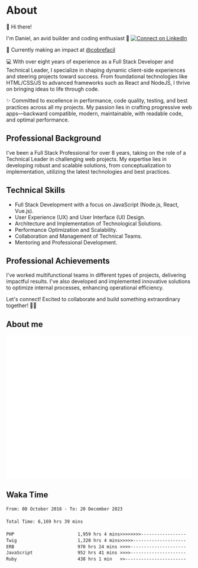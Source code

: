 # About

👋 Hi there!

I'm Daniel, an avid builder and coding enthusiast 🚀
[![Connect on LinkedIn](https://img.shields.io/badge/--linkedin?label=LinkedIn&logo=LinkedIn&style=social)](https://www.linkedin.com/in/daniel-cerverizzo/)

🔭 Currently making an impact at [@cobrefacil](https://github.com/cobrefacil)

💻 With over eight years of experience as a Full Stack Developer and Technical Leader, I specialize in shaping dynamic client-side experiences and steering projects toward success. From foundational technologies like HTML/CSS/JS to advanced frameworks such as React and NodeJS, I thrive on bringing ideas to life through code.

✨ Committed to excellence in performance, code quality, testing, and best practices across all my projects. My passion lies in crafting progressive web apps—backward compatible, modern, maintainable, with readable code, and optimal performance.

## Professional Background

I've been a Full Stack Professional for over 8 years, taking on the role of a Technical Leader in challenging web projects. My expertise lies in developing robust and scalable solutions, from conceptualization to implementation, utilizing the latest technologies and best practices.

## Technical Skills

- Full Stack Development with a focus on JavaScript (Node.js, React, Vue.js).
- User Experience (UX) and User Interface (UI) Design.
- Architecture and Implementation of Technological Solutions.
- Performance Optimization and Scalability.
- Collaboration and Management of Technical Teams.
- Mentoring and Professional Development.

## Professional Achievements

I've worked multifunctional teams in different types of projects, delivering impactful results. I've also developed and implemented innovative solutions to optimize internal processes, enhancing operational efficiency.

Let's connect! Excited to collaborate and build something extraordinary together! 🤝✨

## About me

![Metrics](/github-metrics.svg)

## Waka Time

<!--START_SECTION:waka-->

```txt
From: 08 October 2018 - To: 20 December 2023

Total Time: 6,169 hrs 39 mins

PHP                        1,959 hrs 4 mins>>>>>>>>-----------------   31.75 %
Twig                       1,320 hrs 4 mins>>>>>--------------------   21.40 %
ERB                        970 hrs 24 mins >>>>---------------------   15.73 %
JavaScript                 952 hrs 41 mins >>>>---------------------   15.44 %
Ruby                       438 hrs 1 min   >>-----------------------   07.10 %
```

<!--END_SECTION:waka-->

